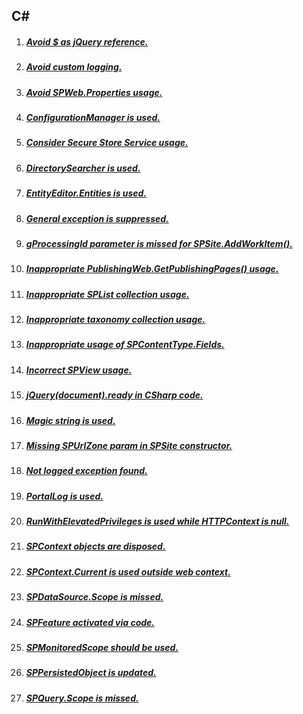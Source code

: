 ## C# 

1. ##### [Avoid $ as jQuery reference.](RESP510242.md)
1. ##### [Avoid custom logging.](RESP510239.md)
1. ##### [Avoid SPWeb.Properties usage.](RESP510240.md)
1. ##### [ConfigurationManager is used.](RESP510202.md)
1. ##### [Consider Secure Store Service usage.](RESP510206.md)
1. ##### [DirectorySearcher is used.](RESP510212.md)
1. ##### [EntityEditor.Entities is used.](RESP510251.md)
1. ##### [General exception is suppressed.](RESP510236.md)
1. ##### [gProcessingId parameter is missed for SPSite.AddWorkItem().](RESP510257.md)
1. ##### [Inappropriate PublishingWeb.GetPublishingPages() usage.](RESP510232.md)
1. ##### [Inappropriate SPList collection usage.](RESP510209.md)
1. ##### [Inappropriate taxonomy collection usage.](RESP510227.md)
1. ##### [Inappropriate usage of SPContentType.Fields.](RESP510258.md)
1. ##### [Incorrect SPView usage.](RESP510247.md)
1. ##### [jQuery(document).ready in CSharp code.](RESP510223.md)
1. ##### [Magic string is used.](RESP510225.md)
1. ##### [Missing SPUrlZone param in SPSite constructor.](RESP510238.md)
1. ##### [Not logged exception found.](RESP510241.md)
1. ##### [PortalLog is used.](RESP510245.md)
1. ##### [RunWithElevatedPrivileges is used while HTTPContext is null.](RESP510244.md)
1. ##### [SPContext objects are disposed.](RESP510261.md)
1. ##### [SPContext.Current is used outside web context.](RESP510222.md)
1. ##### [SPDataSource.Scope is missed.](RESP510218.md)
1. ##### [SPFeature activated via code.](RESP512101.md)
1. ##### [SPMonitoredScope should be used.](RESP510208.md)
1. ##### [SPPersistedObject is updated.](RESP510243.md)
1. ##### [SPQuery.Scope is missed.](RESP510210.md)

